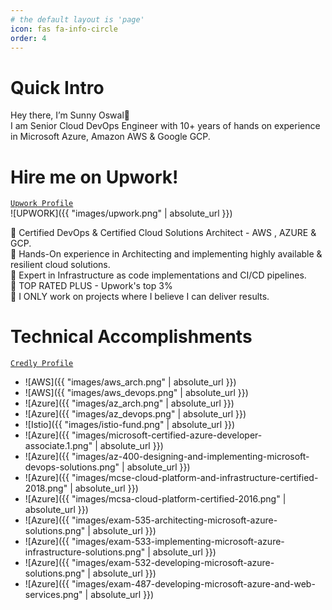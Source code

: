 ```yaml
---
# the default layout is 'page'
icon: fas fa-info-circle
order: 4
---
```


# Quick Intro
Hey there, I’m Sunny Oswal👋   
I am Senior Cloud DevOps Engineer with 10+ years of hands on experience in Microsoft Azure, Amazon AWS & Google GCP.

# Hire me on Upwork!
[`Upwork Profile`](https://www.upwork.com/o/profiles/users/~01fb702b65d24192ad/)   
![UPWORK]({{ "images/upwork.png" | absolute_url }})

💪 Certified DevOps & Certified Cloud Solutions Architect - AWS , AZURE & GCP.   
💪 Hands-On experience in Architecting and implementing highly available & resilient cloud solutions.   
💪 Expert in Infrastructure as code implementations and CI/CD pipelines.   
💪 TOP RATED PLUS - Upwork's top 3%   
💪 I ONLY work on projects where I believe I can deliver results.

# Technical Accomplishments
[`Credly Profile`](https://www.credly.com/users/sunny-oswal/badges)
+ ![AWS]({{ "images/aws_arch.png" | absolute_url }})
+ ![AWS]({{ "images/aws_devops.png" | absolute_url }})
+ ![Azure]({{ "images/az_arch.png" | absolute_url }})
+ ![Azure]({{ "images/az_devops.png" | absolute_url }})
+ ![Istio]({{ "images/istio-fund.png" | absolute_url }})
+ ![Azure]({{ "images/microsoft-certified-azure-developer-associate.1.png" | absolute_url }})
+ ![Azure]({{ "images/az-400-designing-and-implementing-microsoft-devops-solutions.png" | absolute_url }})
+ ![Azure]({{ "images/mcse-cloud-platform-and-infrastructure-certified-2018.png" | absolute_url }})
+ ![Azure]({{ "images/mcsa-cloud-platform-certified-2016.png" | absolute_url }})
+ ![Azure]({{ "images/exam-535-architecting-microsoft-azure-solutions.png" | absolute_url }})
+ ![Azure]({{ "images/exam-533-implementing-microsoft-azure-infrastructure-solutions.png" | absolute_url }})
+ ![Azure]({{ "images/exam-532-developing-microsoft-azure-solutions.png" | absolute_url }})
+ ![Azure]({{ "images/exam-487-developing-microsoft-azure-and-web-services.png" | absolute_url }})
